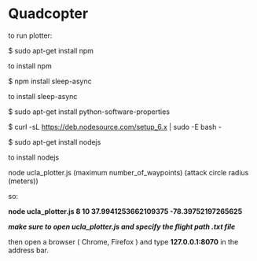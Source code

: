 # Quadcopter

to run plotter:

$ sudo apt-get install npm

to install npm

$ npm install sleep-async

to install sleep-async

$ sudo apt-get install python-software-properties

$ curl -sL https://deb.nodesource.com/setup_6.x | sudo -E bash -

$ sudo apt-get install nodejs

to install nodejs

node ucla_plotter.js (maximum number_of_waypoints) (attack circle radius (meters)) 

so:

**node ucla_plotter.js 8 10 37.9941253662109375 -78.39752197265625**

***make sure to open ucla_plotter.js and specify the flight path .txt file***

then open a browser ( Chrome, Firefox ) and type **127.0.0.1:8070** in the address bar.

